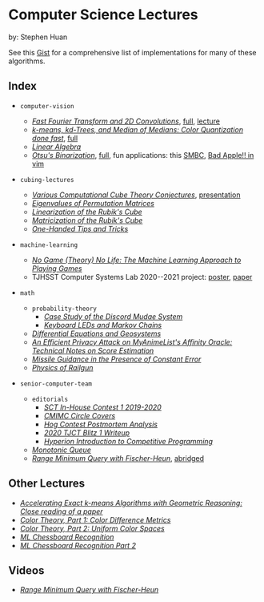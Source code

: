# Computer Science Lectures
by: Stephen Huan

See this
[Gist](https://gist.github.com/stephen-huan/aa609965c86d750736398c28b025f9be)
for a comprehensive list of implementations for many of these algorithms.

## Index

- `computer-vision`
    - [_Fast Fourier Transform and 2D Convolutions_](./computer-vision/convolution/handout.pdf),
[full](./computer-vision/convolution/presentation.pdf),
[lecture](./computer-vision/convolution/lecture.pdf)
    - [_k-means, kd-Trees, and Median of Medians: Color Quantization done fast_](./computer-vision/kmeans-kd-tree/handout.pdf),
[full](./computer-vision/kmeans-kd-tree/presentation.pdf)
    - [_Linear Algebra_](./computer-vision/linear-algebra/lecture.pdf) 
    - [_Otsu's Binarization_](./computer-vision/otsu-binarization/handout.pdf),
[full](./computer-vision/otsu-binarization/presentation.pdf),
fun applications: this [SMBC](https://www.smbc-comics.com/comic/2010-09-11),
[Bad Apple!! in vim](https://youtu.be/q7K96mFyagE)

- `cubing-lectures`
    - [_Various Computational Cube Theory Conjectures_](./cubing-lectures/computational-cube-theory/cubetheory.pdf),
[presentation](./cubing-lectures/computational-cube-theory/ComputationalCubeTheory.pdf)
    - [_Eigenvalues of Permutation Matrices_](./cubing-lectures/eigenvalues-permutation-matrices/eigenvalue.pdf)
    - [_Linearization of the Rubik's Cube_](./cubing-lectures/linearization/linear.pdf)
    - [_Matricization of the Rubik's Cube_](./cubing-lectures/matricization/matrix.pdf)
    - [_One-Handed Tips and Tricks_](./cubing-lectures/one-handed-tips-tricks/lecture.pdf)
- `machine-learning`
    - [_No Game (Theory) No Life: The Machine Learning Approach to Playing Games_](./machine-learning/game-theory/lecture.pdf)
    - TJHSST Computer Systems Lab 2020--2021 project:
[poster](./machine-learning/syslab/poster.pdf),
[paper](./machine-learning/syslab/paper.pdf)
- `math`
    - `probability-theory`
        - [_Case Study of the Discord Mudae System_](./math/probability-theory/gacha-optimization/writeup.pdf)
        - [_Keyboard LEDs and Markov Chains_](./math/probability-theory/keyboard-markov-chains/writeup.pdf)
    - [_Differential Equations and Geosystems_](./math/diffy-geosystems/geosystems.pdf)
    - [_An Efficient Privacy Attack on MyAnimeList's Affinity Oracle: Technical Notes on Score Estimation_](./math/mal-affinity-attack/writeup.pdf)
    - [_Missile Guidance in the Presence of Constant Error_](./math/missile-guidance/missile.pdf)
    - [_Physics of Railgun_](./math/railgun/railgun.pdf)
- `senior-computer-team`
    - `editorials`
        - [_SCT In-House Contest 1 2019-2020_](./senior-computer-team/editorials/2019sctq1/writeup.pdf)
        - [_CMIMC Circle Covers_](./senior-computer-team/editorials/cmimc2021/writeup.pdf)
        - [_Hog Contest Postmortem Analysis_](./senior-computer-team/editorials/cs61a-hog-contest/writeup.pdf)
        - [_2020 TJCT Blitz 1 Writeup_](./senior-computer-team/editorials/ct-blitz1/writeup.pdf)
        - [_Hyperion Introduction to Competitive Programming_](./senior-computer-team/editorials/hyperion-intro/writeup.pdf)
    - [_Monotonic Queue_](./senior-computer-team/monotonic-queue/lecture.pdf)
    - [_Range Minimum Query with Fischer-Heun_](./senior-computer-team/range-minimum-query/lecture.pdf), [abridged](./senior-computer-team/abridged-rmq/lecture.pdf)

## Other Lectures

- [_Accelerating Exact k-means Algorithms with Geometric Reasoning: Close reading of a paper_](https://docs.google.com/presentation/d/1U8PiAoVIe2rvfzQ_q9tECdlYfy-mHq6HnJUC45Wy9Y4/edit?usp=sharing)
- [_Color Theory, Part 1: Color Difference Metrics_](https://docs.google.com/presentation/d/1XlxeFMDeSFhnE3O-h7EvX-LEPMq4O18Dc1llNjYITZI/edit?usp=sharing)
- [_Color Theory, Part 2: Uniform Color Spaces_](https://docs.google.com/presentation/d/1KGOiKWH8d5PEPVF3700smOwqc6q4iCkpAeJycYwdl8E/edit?usp=sharing)
- [_ML Chessboard Recognition_](https://docs.google.com/presentation/d/10itvI75JGUYMXxGsJWE88ZogLPrzJSDJ9z4w4koN2vs/edit?usp=sharing)
- [_ML Chessboard Recognition Part 2_](https://docs.google.com/presentation/d/1bNuaxi54NCM5oGh0NIlBVWBydJGxCPxmbSv71Ux3A9Y/edit?usp=sharing)

## Videos

- [_Range Minimum Query with Fischer-Heun_](https://youtu.be/wqfwPICt-Tg)

